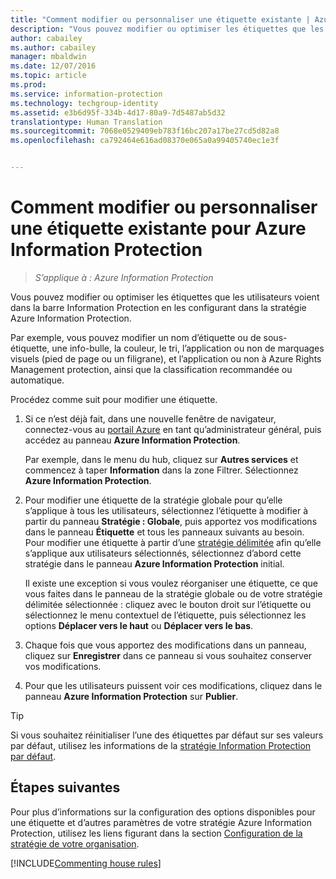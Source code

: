 ```yaml
---
title: "Comment modifier ou personnaliser une étiquette existante | Azure Information Protection"
description: "Vous pouvez modifier ou optimiser les étiquettes que les utilisateurs voient dans la barre Information Protection en les configurant dans la stratégie Azure Information Protection."
author: cabailey
ms.author: cabailey
manager: mbaldwin
ms.date: 12/07/2016
ms.topic: article
ms.prod: 
ms.service: information-protection
ms.technology: techgroup-identity
ms.assetid: e3b6d95f-334b-4d17-80a9-7d5487ab5d32
translationtype: Human Translation
ms.sourcegitcommit: 7068e0529409eb783f16bc207a17be27cd5d82a8
ms.openlocfilehash: ca792464e616ad08370e065a0a99405740ec1e3f


---
```


# <a name="how-to-change-or-customize-an-existing-label-for-azure-information-protection"></a>Comment modifier ou personnaliser une étiquette existante pour Azure Information Protection

>*S’applique à : Azure Information Protection*

Vous pouvez modifier ou optimiser les étiquettes que les utilisateurs voient dans la barre Information Protection en les configurant dans la stratégie Azure Information Protection.

Par exemple, vous pouvez modifier un nom d’étiquette ou de sous-étiquette, une info-bulle, la couleur, le tri, l’application ou non de marquages visuels (pied de page ou un filigrane), et l’application ou non à Azure Rights Management protection, ainsi que la classification recommandée ou automatique.

Procédez comme suit pour modifier une étiquette.


1. Si ce n’est déjà fait, dans une nouvelle fenêtre de navigateur, connectez-vous au [portail Azure](https://portal.azure.com) en tant qu’administrateur général, puis accédez au panneau **Azure Information Protection**. 
    
    Par exemple, dans le menu du hub, cliquez sur **Autres services** et commencez à taper **Information** dans la zone Filtrer. Sélectionnez **Azure Information Protection**.

2. Pour modifier une étiquette de la stratégie globale pour qu’elle s’applique à tous les utilisateurs, sélectionnez l’étiquette à modifier à partir du panneau **Stratégie : Globale**, puis apportez vos modifications dans le panneau **Étiquette** et tous les panneaux suivants au besoin. Pour modifier une étiquette à partir d’une [stratégie délimitée](configure-policy-scope.md) afin qu’elle s’applique aux utilisateurs sélectionnés, sélectionnez d’abord cette stratégie dans le panneau **Azure Information Protection** initial.

    Il existe une exception si vous voulez réorganiser une étiquette, ce que vous faites dans le panneau de la stratégie globale ou de votre stratégie délimitée sélectionnée : cliquez avec le bouton droit sur l’étiquette ou sélectionnez le menu contextuel de l’étiquette, puis sélectionnez les options **Déplacer vers le haut** ou **Déplacer vers le bas**.

3. Chaque fois que vous apportez des modifications dans un panneau, cliquez sur **Enregistrer** dans ce panneau si vous souhaitez conserver vos modifications.

4. Pour que les utilisateurs puissent voir ces modifications, cliquez dans le panneau **Azure Information Protection** sur **Publier**.

> [!TIP]
>Si vous souhaitez réinitialiser l’une des étiquettes par défaut sur ses valeurs par défaut, utilisez les informations de la [stratégie Information Protection par défaut](configure-policy-default.md).

## <a name="next-steps"></a>Étapes suivantes

Pour plus d’informations sur la configuration des options disponibles pour une étiquette et d’autres paramètres de votre stratégie Azure Information Protection, utilisez les liens figurant dans la section [Configuration de la stratégie de votre organisation](configure-policy.md#configuring-your-organizations-policy).

[!INCLUDE[Commenting house rules](../includes/houserules.md)]





<!--HONumber=Jan17_HO4-->



